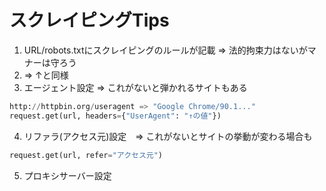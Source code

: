 # スクレイピングTips
1. URL/robots.txtにスクレイピングのルールが記載 => 法的拘束力はないがマナーは守ろう
2. <meta name="robots" content="〇〇"> => ↑と同様
3. エージェント設定 => これがないと弾かれるサイトもある
```python
http://httpbin.org/useragent => "Google Chrome/90.1..."
request.get(url, headers={"UserAgent": "↑の値"})
```
4. リファラ(アクセス元)設定　=> これがないとサイトの挙動が変わる場合も
```python
request.get(url, refer="アクセス元")
```

5. プロキシサーバー設定